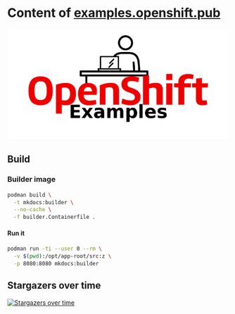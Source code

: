 # Content of [examples.openshift.pub](https://examples.openshift.pub/)

![](content/images/logo-black.png)

## Build

### Builder image

```bash
podman build \
  -t mkdocs:builder \
  --no-cache \
  -f builder.Containerfile .

```

#### Run it

```bash
podman run -ti --user 0 --rm \
  -v $(pwd):/opt/app-root/src:z \
  -p 8080:8080 mkdocs:builder
```

## Stargazers over time

[![Stargazers over time](https://starchart.cc/openshift-examples/web.svg)](https://starchart.cc/openshift-examples/web)
